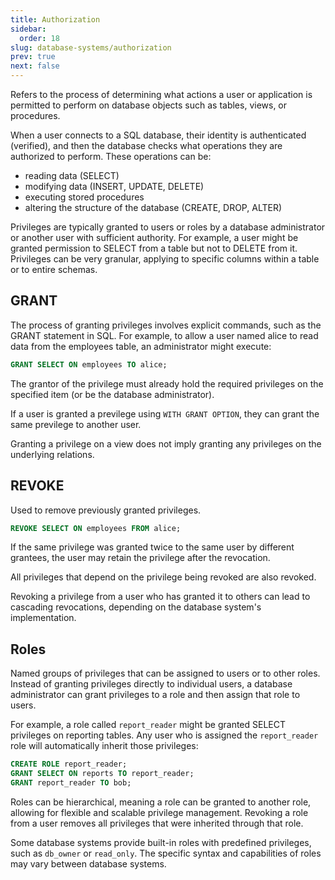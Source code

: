 ```yaml
---
title: Authorization
sidebar:
  order: 18
slug: database-systems/authorization
prev: true
next: false
---
```


Refers to the process of determining what actions a user or application is permitted to perform on database objects such as tables, views, or procedures.

When a user connects to a SQL database, their identity is authenticated (verified), and then the database checks what operations they are authorized to perform. These operations can be:

- reading data (SELECT)
- modifying data (INSERT, UPDATE, DELETE)
- executing stored procedures
- altering the structure of the database (CREATE, DROP, ALTER)

Privileges are typically granted to users or roles by a database administrator or another user with sufficient authority. For example, a user might be granted permission to SELECT from a table but not to DELETE from it. Privileges can be very granular, applying to specific columns within a table or to entire schemas.

## GRANT

The process of granting privileges involves explicit commands, such as the GRANT statement in SQL. For example, to allow a user named alice to read data from the employees table, an administrator might execute:

```sql
GRANT SELECT ON employees TO alice;
```

The grantor of the privilege must already hold the required privileges on the specified item (or be the database administrator).

If a user is granted a previlege using `WITH GRANT OPTION`, they can grant the same previlege to another user.

Granting a privilege on a view does not imply granting any privileges on the underlying relations.

## REVOKE

Used to remove previously granted privileges.

```sql
REVOKE SELECT ON employees FROM alice;
```

If the same privilege was granted twice to the same user by different grantees, the user may retain the privilege after the revocation.

All privileges that depend on the privilege being revoked are also revoked.

Revoking a privilege from a user who has granted it to others can lead to cascading revocations, depending on the database system's implementation.

## Roles

Named groups of privileges that can be assigned to users or to other roles. Instead of granting privileges directly to individual users, a database administrator can grant privileges to a role and then assign that role to users.

For example, a role called `report_reader` might be granted SELECT privileges on reporting tables. Any user who is assigned the `report_reader` role will automatically inherit those privileges:

```sql
CREATE ROLE report_reader;
GRANT SELECT ON reports TO report_reader;
GRANT report_reader TO bob;
```

Roles can be hierarchical, meaning a role can be granted to another role, allowing for flexible and scalable privilege management. Revoking a role from a user removes all privileges that were inherited through that role.

Some database systems provide built-in roles with predefined privileges, such as `db_owner` or `read_only`. The specific syntax and capabilities of roles may vary between database systems.
